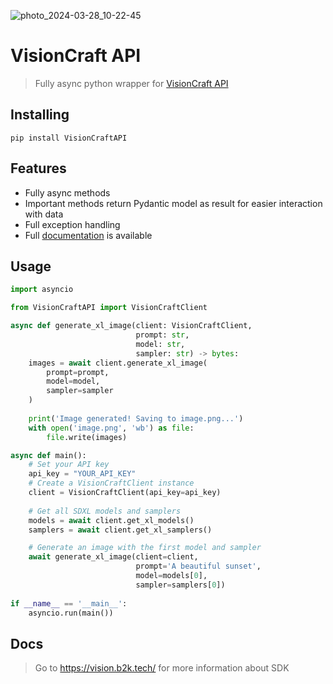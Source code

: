 ![photo_2024-03-28_10-22-45](https://github.com/Belyashik2K/TruckersMP/assets/126521808/b19a4f29-a2bf-4692-8de3-221dd166e42a)
# VisionCraft API
> Fully async python wrapper for [VisionCraft API](https://api.visioncraft.top/docs)

## Installing

    pip install VisionCraftAPI

## Features
* Fully async methods
* Important methods return Pydantic model as result for easier interaction with data
* Full exception handling
* Full [documentation](https://vision.b2k.tech/) is available

## Usage
```python
import asyncio

from VisionCraftAPI import VisionCraftClient

async def generate_xl_image(client: VisionCraftClient,
                            prompt: str,
                            model: str,
                            sampler: str) -> bytes:
    images = await client.generate_xl_image(
        prompt=prompt,
        model=model,
        sampler=sampler
    )
    
    print('Image generated! Saving to image.png...')
    with open('image.png', 'wb') as file:
        file.write(images)   

async def main():
    # Set your API key
    api_key = "YOUR_API_KEY"
    # Create a VisionCraftClient instance
    client = VisionCraftClient(api_key=api_key)
    
    # Get all SDXL models and samplers
    models = await client.get_xl_models()
    samplers = await client.get_xl_samplers()

    # Generate an image with the first model and sampler
    await generate_xl_image(client=client,
                            prompt='A beautiful sunset',
                            model=models[0],
                            sampler=samplers[0])
            
if __name__ == '__main__':
    asyncio.run(main())
```

## Docs
> Go to https://vision.b2k.tech/ for more information about SDK
